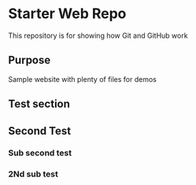 # Starter Web Repo

This repository is for showing how Git and GitHub work

## Purpose

Sample website with plenty of files for demos

## Test section

## Second Test

### Sub second test
 
### 2Nd sub test